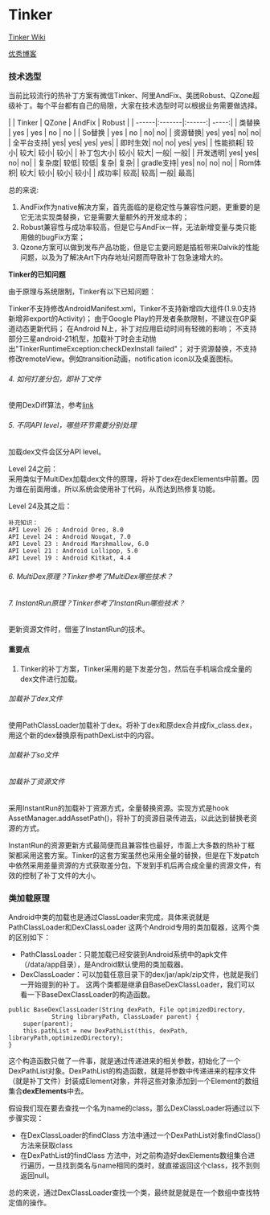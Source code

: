 # Tinker

[Tinker Wiki](https://github.com/Tencent/tinker/wiki)

[优秀博客](http://w4lle.com/2016/12/16/tinker/)

### 技术选型
当前比较流行的热补丁方案有微信Tinker、阿里AndFix、美团Robust、QZone超级补丁。每个平台都有自己的局限，大家在技术选型时可以根据业务需要做选择。

|		| Tinker |	QZone |	AndFix | Robust |
| ------|:-------|:------:| -----:|
| 类替换 | yes | yes | no | no | 
| So替换	| yes	| no	| no| 	no| 
| 资源替换| 	yes| 	yes| 	no| 	no| 
| 全平台支持| 	yes| 	yes| 	yes| 	yes| 
| 即时生效| 	no| 	no| 	yes| 	yes| 
| 性能损耗| 	较小| 	较大| 	较小| 	较小| 
| 补丁包大小| 	较小| 	较大| 	一般| 	一般| 
| 开发透明| 	yes| 	yes| 	no| 	no| 
| 复杂度| 	较低| 	较低| 	复杂| 	复杂| 
| gradle支持| 	yes| 	no| 	no| 	no| 
| Rom体积| 	较大| 	较小| 	较小| 	较小| 
| 成功率| 	较高| 	较高| 	一般| 	最高| 


总的来说:

1. AndFix作为native解决方案，首先面临的是稳定性与兼容性问题，更重要的是它无法实现类替换，它是需要大量额外的开发成本的；
2. Robust兼容性与成功率较高，但是它与AndFix一样，无法新增变量与类只能用做的bugFix方案；
3. Qzone方案可以做到发布产品功能，但是它主要问题是插桩带来Dalvik的性能问题，以及为了解决Art下内存地址问题而导致补丁包急速增大的。


**Tinker的已知问题**

由于原理与系统限制，Tinker有以下已知问题：

Tinker不支持修改AndroidManifest.xml，Tinker不支持新增四大组件(1.9.0支持新增非export的Activity)；
由于Google Play的开发者条款限制，不建议在GP渠道动态更新代码；
在Android N上，补丁对应用启动时间有轻微的影响；
不支持部分三星android-21机型，加载补丁时会主动抛出"TinkerRuntimeException:checkDexInstall failed"；
对于资源替换，不支持修改remoteView。例如transition动画，notification icon以及桌面图标。


###### 4. 如何打差分包，即补丁文件
使用DexDiff算法，参考[link](https://www.zybuluo.com/dodola/note/554061)


###### 5. 不同API level，哪些环节需要分别处理
加载dex文件会区分API level。<br>

Level 24之前：<br>
采用类似于MultiDex加载dex文件的原理，将补丁dex在dexElements中前置。因为谁在前面用谁，所以系统会使用补丁代码，从而达到热修复功能。

Level 24及其之后：<br>


```
补充知识：
API Level 26 : Android Oreo, 8.0
API Level 24 : Android Nougat, 7.0
API Level 23 : Android Marshmallow, 6.0
API Level 21 : Android Lollipop, 5.0
API Level 19 : Android Kitkat, 4.4
```

###### 6. MultiDex原理？Tinker参考了MultiDex哪些技术？

###### 7. InstantRun原理？Tinker参考了InstantRun哪些技术？
更新资源文件时，借鉴了InstantRun的技术。




#### 重要点
1. Tinker的补丁方案，Tinker采用的是下发差分包，然后在手机端合成全量的dex文件进行加载。

###### 加载补丁dex文件
使用PathClassLoader加载补丁dex。将补丁dex和原dex合并成fix_class.dex，用这个新的dex替换原有pathDexList中的内容。

###### 加载补丁so文件

###### 加载补丁资源文件
采用InstantRun的加载补丁资源方式，全量替换资源。实现方式是hook AssetManager.addAssetPath()，将补丁的资源目录传进去，以此达到替换老资源的方式。

InstantRun的资源更新方式最简便而且兼容性也最好，市面上大多数的热补丁框架都采用这套方案。Tinker的这套方案虽然也采用全量的替换，但是在下发patch中依然采用差量资源的方式获取差分包，下发到手机后再合成全量的资源文件，有效的控制了补丁文件的大小。


### 类加载原理

Android中类的加载也是通过ClassLoader来完成，具体来说就是PathClassLoader和DexClassLoader 这两个Android专用的类加载器，这两个类的区别如下：

* PathClassLoader：只能加载已经安装到Android系统中的apk文件（/data/app目录），是Android默认使用的类加载器。
* DexClassLoader：可以加载任意目录下的dex/jar/apk/zip文件，也就是我们一开始提到的补丁。
这两个类都是继承自BaseDexClassLoader，我们可以看一下BaseDexClassLoader的构造函数。

```
public BaseDexClassLoader(String dexPath, File optimizedDirectory,
            String libraryPath, ClassLoader parent) {
	super(parent);
	this.pathList = new DexPathList(this, dexPath, libraryPath,optimizedDirectory);
}
```

这个构造函数只做了一件事，就是通过传递进来的相关参数，初始化了一个DexPathList对象。DexPathList的构造函数，就是将参数中传递进来的程序文件（就是补丁文件）封装成Element对象，并将这些对象添加到一个Element的数组集合**dexElements**中去。

假设我们现在要去查找一个名为name的class，那么DexClassLoader将通过以下步骤实现：

* 在DexClassLoader的findClass 方法中通过一个DexPathList对象findClass()方法来获取class
* 在DexPathList的findClass 方法中，对之前构造好dexElements数组集合进行遍历，一旦找到类名与name相同的类时，就直接返回这个class，找不到则返回null。

总的来说，通过DexClassLoader查找一个类，最终就是就是在一个数组中查找特定值的操作。

